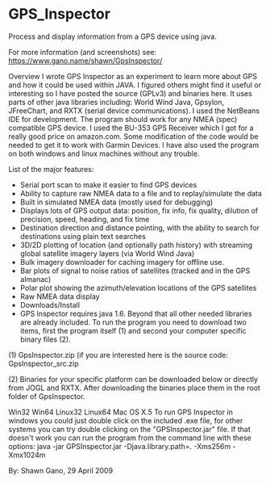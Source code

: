 # GPS_Inspector
Process and display information from a GPS device using java. 

For more information (and screenshots) see: https://www.gano.name/shawn/GpsInspector/

Overview
I wrote GPS Inspector as an experiment to learn more about GPS and how it could be used within JAVA. I figured others might find it useful or interesting so I have posted the source (GPLv3) and binaries here. It uses parts of other java libraries including: World Wind Java, Gpsylon, JFreeChart, and RXTX (serial device communications). I used the NetBeans IDE for development. The program should work for any NMEA (spec) compatible GPS device. I used the BU-353 GPS Receiver which I got for a really good price on amazon.com. Some modification of the code would be needed to get it to work with Garmin Devices. I have also used the program on both windows and linux machines without any trouble.

List of the major features:

- Serial port scan to make it easier to find GPS devices
- Ability to capture raw NMEA data to a file and to replay/simulate the data
- Built in simulated NMEA data (mostly used for debugging)
- Displays lots of GPS output data: position, fix info, fix quality, dilution of precision, speed, heading, and fix time
- Destination direction and distance pointing, with the ability to search for destinations using plain text searches
- 3D/2D plotting of location (and optionally path history) with streaming global satellite imagery layers (via World Wind Java)
- Bulk imagery downloader for caching imagery for offline use.
- Bar plots of signal to noise ratios of satellites (tracked and in the GPS almanac)
- Polar plot showing the azimuth/elevation locations of the GPS satellites
- Raw NMEA data display
- Downloads/Install
- GPS Inspector requires java 1.6. Beyond that all other needed libraries are already included. To run the program you need to download two items, first the program itself (1) and second your computer specific binary files (2).

(1) GpsInspector.zip (if you are interested here is the source code: GpsInspector_src.zip

(2) Binaries for your specific platform can be downloaded below or directly from JOGL and RXTX. After downloading the binaries place them in the root folder of GpsInspector.

Win32
Win64
Linux32
Linux64
Mac OS X.5
To run GPS Inspector in windows you could just double click on the included .exe file, for other systems you can try double clicking on the "GPSInspector.jar" file. If that doesn't work you can run the program from the command line with these options: 
java -jar GPSInspector.jar -Djava.library.path=. -Xms256m -Xmx1024m

By: Shawn Gano, 29 April 2009
